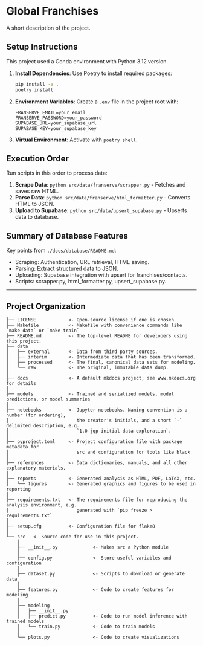 # Global Franchises

A short description of the project.

## Setup Instructions

This project used a Conda environment with Python 3.12 version.

1. **Install Dependencies**: Use Poetry to install required packages:

   ```bash
   pip install -e .
   poetry install
   ```

2. **Environment Variables**: Create a `.env` file in the project root with:

   ```text
   FRANSERVE_EMAIL=your_email
   FRANSERVE_PASSWORD=your_password
   SUPABASE_URL=your_supabase_url
   SUPABASE_KEY=your_supabase_key
   ```

3. **Virtual Environment**: Activate with `poetry shell`.

## Execution Order

Run scripts in this order to process data:

1. **Scrape Data**: `python src/data/franserve/scrapper.py` - Fetches and saves raw HTML.
2. **Parse Data**: `python src/data/franserve/html_formatter.py` - Converts HTML to JSON.
3. **Upload to Supabase**: `python src/data/upsert_supabase.py` - Upserts data to database.

## Summary of Database Features

Key points from `./docs/database/README.md`:

- Scraping: Authentication, URL retrieval, HTML saving.
- Parsing: Extract structured data to JSON.
- Uploading: Supabase integration with upsert for franchises/contacts.
- Scripts: scrapper.py, html_formatter.py, upsert_supabase.py.

---

## Project Organization

```text
├── LICENSE            <- Open-source license if one is chosen
├── Makefile           <- Makefile with convenience commands like `make data` or `make train`
├── README.md          <- The top-level README for developers using this project.
├── data
│   ├── external       <- Data from third party sources.
│   ├── interim        <- Intermediate data that has been transformed.
│   ├── processed      <- The final, canonical data sets for modeling.
│   └── raw            <- The original, immutable data dump.
│
├── docs               <- A default mkdocs project; see www.mkdocs.org for details
│
├── models             <- Trained and serialized models, model predictions, or model summaries
│
├── notebooks          <- Jupyter notebooks. Naming convention is a number (for ordering),
│                         the creator's initials, and a short `-` delimited description, e.g.
│                         `1.0-jqp-initial-data-exploration`.
│
├── pyproject.toml     <- Project configuration file with package metadata for
│                         src and configuration for tools like black
│
├── references         <- Data dictionaries, manuals, and all other explanatory materials.
│
├── reports            <- Generated analysis as HTML, PDF, LaTeX, etc.
│   └── figures        <- Generated graphics and figures to be used in reporting
│
├── requirements.txt   <- The requirements file for reproducing the analysis environment, e.g.
│                         generated with `pip freeze > requirements.txt`
│
├── setup.cfg          <- Configuration file for flake8
│
└── src   <- Source code for use in this project.
    │
    ├── __init__.py             <- Makes src a Python module
    │
    ├── config.py               <- Store useful variables and configuration
    │
    ├── dataset.py              <- Scripts to download or generate data
    │
    ├── features.py             <- Code to create features for modeling
    │
    ├── modeling
    │   ├── __init__.py
    │   ├── predict.py          <- Code to run model inference with trained models
    │   └── train.py            <- Code to train models
    │
    └── plots.py                <- Code to create visualizations
```
